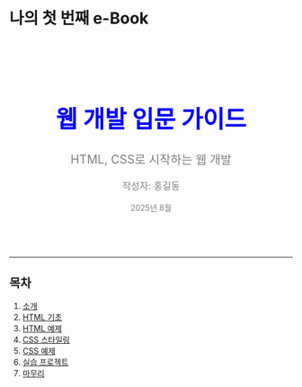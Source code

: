 # 나의 첫 번째 e-Book
<div style="text-align: center; padding: 50px 0;">
    <h1 style="font-size: 3em; color: blue;">웹 개발 입문 가이드</h1>
    <p style="font-size: 1.5em; color: gray;">HTML, CSS로 시작하는 웹 개발</p>
    <p style="font-size: 1.2em; color: gray;">작성자: 홍길동</p>
    <p style="font-size: 1em; color: gray;">2025년 8월</p>
</div>

---

## 목차
1. [소개](intro.md)
2. [HTML 기초](html/html-basic.md)
3. [HTML 예제](html/html-examples.md)
4. [CSS 스타일링](css/css-basic.md)
5. [CSS 예제](css/css-examples.md)
6. [실습 프로젝트](project.md)
7. [마무리](wrap-up.md)